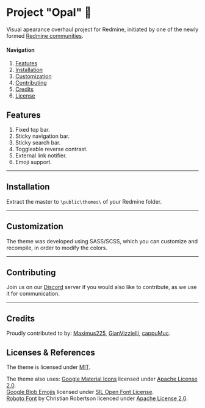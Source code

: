 # Project "Opal" :gem:
Visual apearance overhaul project for Redmine, initiated by one of the newly formed [Redmine communities](https://discord.me/redmine).  
#### Navigation
1. [Features](#features)
2. [Installation](#installation)
3. [Customization](#customization)
4. [Contributing](#contributing)
5. [Credits](#credits)
6. [License](#license)

## Features
1. Fixed top bar.  
2. Sticky navigation bar.  
3. Sticky search bar.  
4. Toggleable reverse contrast.  
5. External link notifier.  
6. Emoji support.  

___
## Installation
Extract the master to `\public\themes\` of your Redmine folder.

___
## Customization
The theme was developed using SASS/SCSS, which you can customize and recompile, in order to modify the colors.

___
## Contributing
Join us on our [Discord](https://discord.me/redmine) server if you would also like to contribute, as we use it for communication.

___
## Credits
Proudly contributed to by: [Maximus225](https://github.com/Maximus225/), [GianVizzielli](https://github.com/GianVizzielli), [cappuMuc](https://github.com/cappuMUC).

## Licenses & References
The theme is licensed under [MIT](/README.md).

The theme also uses:
[Google Material Icons](https://github.com/google/material-design-icons/tree/master/iconfont) licensed under [Apache License 2.0](http://www.apache.org/licenses/LICENSE-2.0.txt).  
[Google Blob Emojis](https://github.com/googlei18n/noto-emoji) licensed under [SIL Open Font License](https://github.com/googlei18n/noto-emoji/blob/master/fonts/LICENSE).  
[Roboto Font](https://fonts.google.com/specimen/Roboto) by Christian Robertson licenced under [Apache License 2.0](http://www.apache.org/licenses/LICENSE-2.0.txt).  
